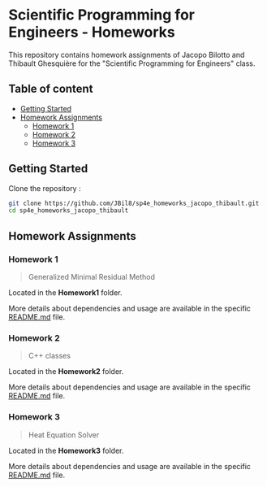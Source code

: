 # Scientific Programming for Engineers - Homeworks

This repository contains homework assignments of Jacopo Bilotto and Thibault Ghesquière for the "Scientific Programming for Engineers" class.


## Table of content

- [Getting Started](#getting-started)
- [Homework Assignments](#homework-assignments)
    - [Homework 1](#homework_1)
    - [Homework 2](#homework_2)
    - [Homework 3](#homework_3)

## Getting Started

Clone the repository : 
   ```bash
   git clone https://github.com/JBil8/sp4e_homeworks_jacopo_thibault.git
   cd sp4e_homeworks_jacopo_thibault
   ```

## Homework Assignments

### Homework 1

> Generalized Minimal Residual Method 

Located in the **Homework1** folder.

More details about dependencies and usage are available in the specific [README.md](./Homework1/README.md) file.

### Homework 2

> C++ classes

Located in the **Homework2** folder.

More details about dependencies and usage are available in the specific [README.md](./Homework2/README.md) file.

### Homework 3

> Heat Equation Solver

Located in the **Homework3** folder.

More details about dependencies and usage are available in the specific [README.md](./Homework3/README.md) file.





